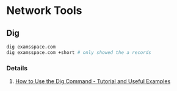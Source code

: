 # Network Tools

## Dig

```bash
dig examsspace.com
dig examsspace.com +short # only showed the a records
```

### Details

1. [How to Use the Dig Command - Tutorial and Useful Examples](https://www.hostinger.com/tutorials/how-to-use-the-dig-command-in-linux/)

